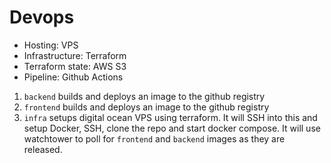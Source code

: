 # Devops

- Hosting: VPS
- Infrastructure: Terraform
- Terraform state: AWS S3
- Pipeline: Github Actions


1. `backend` builds and deploys an image to the github registry
2. `frontend` builds and deploys an image to the github registry
3. `infra` setups digital ocean VPS using terraform. It will SSH into this and setup Docker, SSH, clone the repo and start docker compose. It will use watchtower to poll for `frontend` and `backend` images as they are released.